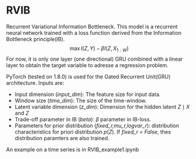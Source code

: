 # RVIB

Recurrent Variational Information Bottleneck.
This model is a recurrent neural network trained with a loss function derived from the Information Bottleneck principle(IB).
$$ \max I(Z,Y) - \beta I(Z,X_{1:W}) $$
For now, it is only one layer (one directional) GRU combined with a linear layer to obtain the target variable to adresse a regression problem.

PyTorch (tested on 1.8.0) is used for the Gated Recurrent Unit(GRU) architecture.
Inputs are:
- Input dimension (*input_dim*): The feature size for input data.
- Window size (*time_dim*): The size of the time-window.
- Latent variable dimension (*z_dim*): Dimension for the hidden latent $Z \mid X$ and $Z$
- Trade-off parameter in IB (*beta*): $\beta$ parameter in IB-loss.
- Parameters for prior distribution (*fixed_r,mu_r,logvar_r*): distribution characteristics for priori distribution $p(Z)$. If *fixed_r = False*, thes distribution paramters are also trained.

An example on a time series is in RVIB_example1.ipynb
